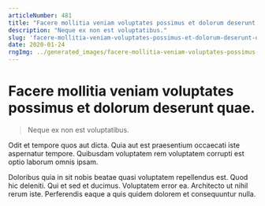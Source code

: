 ```yaml
---
articleNumber: 481
title: "Facere mollitia veniam voluptates possimus et dolorum deserunt quae."
description: "Neque ex non est voluptatibus."
slug: 'facere-mollitia-veniam-voluptates-possimus-et-dolorum-deserunt-quae.'
date: 2020-01-24
rngImg: ../generated_images/facere-mollitia-veniam-voluptates-possimus-et-dolorum-deserunt-quae..jpg
---
```


# Facere mollitia veniam voluptates possimus et dolorum deserunt quae.

> Neque ex non est voluptatibus.

Odit et tempore quos aut dicta. Quia aut est praesentium occaecati iste aspernatur tempore. Quibusdam voluptatem rem voluptatem corrupti est optio laborum omnis ipsam.
 Doloribus quia in sit nobis beatae quasi voluptatem repellendus est. Quod hic deleniti. Qui et sed et ducimus. Voluptatem error ea. Architecto ut nihil rerum iste. Perferendis eaque a quis quidem dolorem et consequuntur nulla.
